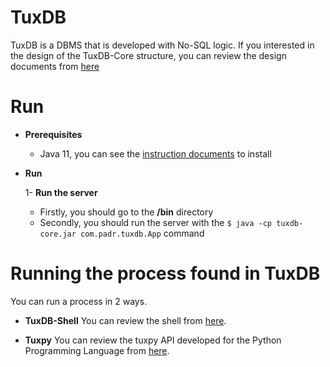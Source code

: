 # TuxDB

TuxDB is a DBMS that is developed with No-SQL logic. If you interested in the design of the TuxDB-Core structure, you can review the design documents from [here](https://github.com/burakpadr/tuxdb/blob/main/docs/design/tuxdb-design.md)

# Run
  
 - **Prerequisites**
 
	 - Java 11,  you can see the [instruction documents](https://docs.oracle.com/en/java/javase/11/install/overview-jdk-installation.html#GUID-8677A77F-231A-40F7-98B9-1FD0B48C346A) to install

 - **Run**

	 1- **Run the server**

	- Firstly, you should go to the **/bin** directory
	- Secondly, you should run the server with the
			`$ java -cp tuxdb-core.jar com.padr.tuxdb.App` command

# Running the process found in TuxDB

You can run a process in 2 ways.

- **TuxDB-Shell** 
	You can review the shell from [here](https://github.com/burakpadr/tuxdb-shell).
	
- **Tuxpy**
	You can review the tuxpy API developed for the Python Programming Language from [here](https://github.com/burakpadr/tuxpy).

	  
